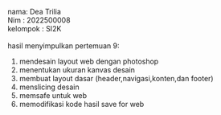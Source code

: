 nama: Dea Trilia<br>
Nim : 2022500008<br>
kelompok : SI2K<br>
<br>
hasil menyimpulkan pertemuan 9:<br>
1. mendesain layout web dengan photoshop<br>
2. menentukan ukuran kanvas desain<br>
3. membuat layout dasar (header,navigasi,konten,dan footer) <br>
4. menslicing desain<br>
5. memsafe untuk web<br>
6. memodifikasi kode hasil save for web<br>
